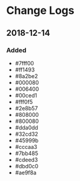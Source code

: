 # Change Logs

## 2018-12-14

### Added 

- #7fff00
- #ff1493
- #8a2be2
- #000080
- #006400
- #00ced1
- #fff0f5
- #2e8b57
- #808000
- #800080
- #dda0dd
- #32cd32
- #45999b
- #cccaa3
- #7bb485
- #cdeed3
- #dbd0c0
- #ae9f8a